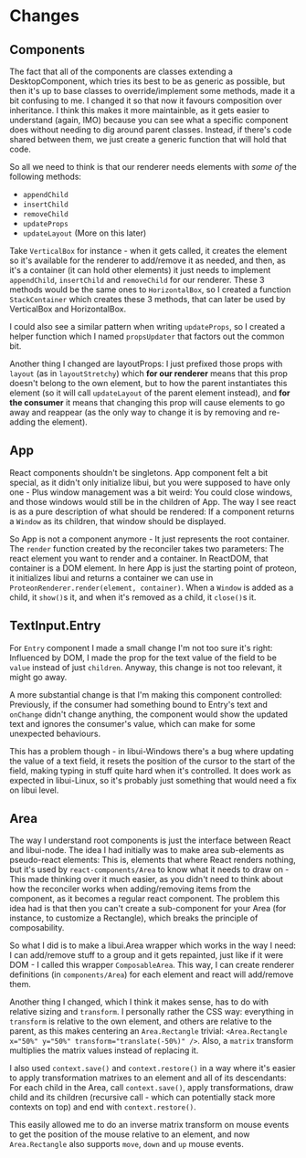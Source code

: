 
# Changes

## Components

The fact that all of the components are classes extending a DesktopComponent, which tries its best to be as generic as possible, but then it's up to base classes to override/implement some methods, made it a bit confusing to me. I changed it so that now it favours composition over inheritance. I think this makes it more maintainble, as it gets easier to understand (again, IMO) because you can see what a specific component does without needing to dig around parent classes. Instead, if there's code shared between them, we just create a generic function that will hold that code.

So all we need to think is that our renderer needs elements with *some of* the following methods:
* `appendChild`
* `insertChild`
* `removeChild`
* `updateProps`
* `updateLayout` (More on this later)

Take `VerticalBox` for instance - when it gets called, it creates the element so it's available for the renderer to add/remove it as needed, and then, as it's a container (it can hold other elements) it just needs to implement `appendChild`, `insertChild` and `removeChild` for our renderer. These 3 methods would be the same ones to `HorizontalBox`, so I created a function `StackContainer` which creates these 3 methods, that can later be used by VerticalBox and HorizontalBox.

I could also see a similar pattern when writing `updateProps`, so I created a helper function which I named `propsUpdater` that factors out the common bit.

Another thing I changed are layoutProps: I just prefixed those props with `layout` (as in `layoutStretchy`) which **for our renderer** means that this prop doesn't belong to the own element, but to how the parent instantiates this element (so it will call `updateLayout` of the parent element instead), and **for the consumer** it means that changing this prop will cause elements to go away and reappear (as the only way to change it is by removing and re-adding the element).

## App

React components shouldn't be singletons. App component felt a bit special, as it didn't only initialize libui, but you were supposed to have only one - Plus window management was a bit weird: You could close windows, and those windows would still be in the children of App. The way I see react is as a pure description of what should be rendered: If a component returns a `Window` as its children, that window should be displayed.

So App is not a component anymore - It just represents the root container. The `render` function created by the reconciler takes two parameters: The react element you want to render and a container. In ReactDOM, that container is a DOM element. In here App is just the starting point of proteon, it initializes libui and returns a container we can use in `ProteonRenderer.render(element, container)`. When a `Window` is added as a child, it `show()`s it, and when it's removed as a child, it `close()`s it.

## TextInput.Entry

For `Entry` component I made a small change I'm not too sure it's right: Influenced by DOM, I made the prop for the text value of the field to be `value` instead of just `children`. Anyway, this change is not too relevant, it might go away.

A more substantial change is that I'm making this component controlled: Previously, if the consumer had something bound to Entry's text and `onChange` didn't change anything, the component would show the updated text and ignores the consumer's value, which can make for some unexpected behaviours.

This has a problem though - in libui-Windows there's a bug where updating the value of a text field, it resets the position of the cursor to the start of the field, making typing in stuff quite hard when it's controlled. It does work as expected in libui-Linux, so it's probably just something that would need a fix on libui level.

## Area

The way I understand root components is just the interface between React and libui-node. The idea I had initially was to make area sub-elements as pseudo-react elements: This is, elements that where React renders nothing, but it's used by `react-components/Area` to know what it needs to draw on - This made thinking over it much easier, as you didn't need to think about how the reconciler works when adding/removing items from the component, as it becomes a regular react component. The problem this idea had is that then you can't create a sub-component for your Area (for instance, to customize a Rectangle), which breaks the principle of composability.

So what I did is to make a libui.Area wrapper which works in the way I need: I can add/remove stuff to a group and it gets repainted, just like if it were DOM - I called this wrapper `ComposableArea`. This way, I can create renderer definitions (in `components/Area`) for each element and react will add/remove them.

Another thing I changed, which I think it makes sense, has to do with relative sizing and `transform`. I personally rather the CSS way: everything in `transform` is relative to the own element, and others are relative to the parent, as this makes centering an `Area.Rectangle` trivial: `<Area.Rectangle x="50%" y="50%" transform="translate(-50%)" />`. Also, a `matrix` transform multiplies the matrix values instead of replacing it.

I also used `context.save()` and `context.restore()` in a way where it's easier to apply transformation matrixes to an element and all of its descendants: For each child in the Area, call `context.save()`, apply transformations, draw child and its children (recursive call - which can potentially stack more contexts on top) and end with `context.restore()`.

This easily allowed me to do an inverse matrix transform on mouse events to get the position of the mouse relative to an element, and now `Area.Rectangle` also supports `move`, `down` and `up` mouse events.
